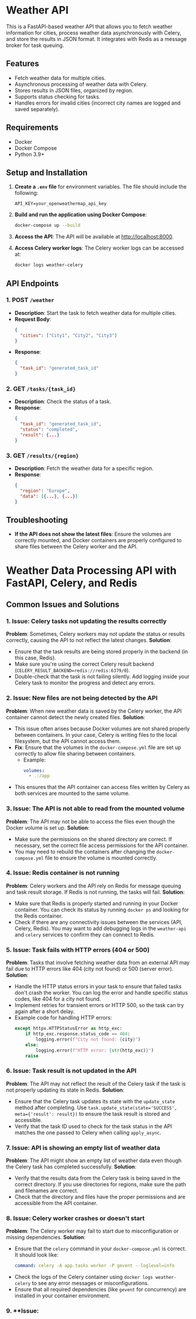 
# Weather API

This is a FastAPI-based weather API that allows you to fetch weather information for cities, process weather data asynchronously with Celery, and store the results in JSON format. It integrates with Redis as a message broker for task queuing.

## Features
- Fetch weather data for multiple cities.
- Asynchronous processing of weather data with Celery.
- Stores results in JSON files, organized by region.
- Supports status checking for tasks.
- Handles errors for invalid cities (incorrect city names are logged and saved separately).

## Requirements
- Docker
- Docker Compose
- Python 3.9+

## Setup and Installation

1. **Create a `.env` file** for environment variables. The file should include the following:

   ```
   API_KEY=your_openweathermap_api_key
   ```

2. **Build and run the application using Docker Compose**:

   ```bash
   docker-compose up --build
   ```

3. **Access the API**: The API will be available at [http://localhost:8000](http://localhost:8000).

4. **Access Celery worker logs**: The Celery worker logs can be accessed at:

   ```bash
   docker logs weather-celery
   ```

## API Endpoints

### 1. POST `/weather`
- **Description**: Start the task to fetch weather data for multiple cities.
- **Request Body**:
  ```json
  {
    "cities": ["City1", "City2", "City3"]
  }
  ```
- **Response**:
  ```json
  {
    "task_id": "generated_task_id"
  }
  ```

### 2. GET `/tasks/{task_id}`
- **Description**: Check the status of a task.
- **Response**:
  ```json
  {
    "task_id": "generated_task_id",
    "status": "completed",
    "result": {...}
  }
  ```

### 3. GET `/results/{region}`
- **Description**: Fetch the weather data for a specific region.
- **Response**:
  ```json
  {
    "region": "Europe",
    "data": [{...}, {...}]
  }
  ```

## Troubleshooting
- **If the API does not show the latest files**: Ensure the volumes are correctly mounted, and Docker containers are properly configured to share files between the Celery worker and the API.
# Weather Data Processing API with FastAPI, Celery, and Redis

## Common Issues and Solutions

### 1. **Issue: Celery tasks not updating the results correctly**
   **Problem**: Sometimes, Celery workers may not update the status or results correctly, causing the API to not reflect the latest changes.
   **Solution**:
   - Ensure that the task results are being stored properly in the backend (in this case, Redis).
   - Make sure you're using the correct Celery result backend (`CELERY_RESULT_BACKEND=redis://redis:6379/0`).
   - Double-check that the task is not failing silently. Add logging inside your Celery task to monitor the progress and detect any errors.

### 2. **Issue: New files are not being detected by the API**
   **Problem**: When new weather data is saved by the Celery worker, the API container cannot detect the newly created files.
   **Solution**:
   - This issue often arises because Docker volumes are not shared properly between containers. In your case, Celery is writing files to the local filesystem, but the API cannot access them.
   - **Fix**: Ensure that the volumes in the `docker-compose.yml` file are set up correctly to allow file sharing between containers.
     - Example:
       ```yaml
       volumes:
         - .:/app
       ```
   - This ensures that the API container can access files written by Celery as both services are mounted to the same volume.

### 3. **Issue: The API is not able to read from the mounted volume**
   **Problem**: The API may not be able to access the files even though the Docker volume is set up.
   **Solution**:
   - Make sure the permissions on the shared directory are correct. If necessary, set the correct file access permissions for the API container.
   - You may need to rebuild the containers after changing the `docker-compose.yml` file to ensure the volume is mounted correctly.

### 4. **Issue: Redis container is not running**
   **Problem**: Celery workers and the API rely on Redis for message queuing and task result storage. If Redis is not running, the tasks will fail.
   **Solution**:
   - Make sure that Redis is properly started and running in your Docker container. You can check its status by running `docker ps` and looking for the Redis container.
   - Check if there are any connectivity issues between the services (API, Celery, Redis). You may want to add debugging logs in the `weather-api` and `celery` services to confirm they can connect to Redis.

### 5. **Issue: Task fails with HTTP errors (404 or 500)**
   **Problem**: Tasks that involve fetching weather data from an external API may fail due to HTTP errors like 404 (city not found) or 500 (server error).
   **Solution**:
   - Handle the HTTP status errors in your task to ensure that failed tasks don't crash the worker. You can log the error and handle specific status codes, like 404 for a city not found.
   - Implement retries for transient errors or HTTP 500, so the task can try again after a short delay.
   - Example code for handling HTTP errors:
     ```python
     except httpx.HTTPStatusError as http_exc:
         if http_exc.response.status_code == 404:
             logging.error(f"City not found: {city}")
         else:
             logging.error(f"HTTP error: {str(http_exc)}")
         raise
     ```

### 6. **Issue: Task result is not updated in the API**
   **Problem**: The API may not reflect the result of the Celery task if the task is not properly updating its state in Redis.
   **Solution**:
   - Ensure that the Celery task updates its state with the `update_state` method after completing. Use `task.update_state(state='SUCCESS', meta={'result': result})` to ensure the task result is stored and accessible.
   - Verify that the task ID used to check for the task status in the API matches the one passed to Celery when calling `apply_async`.

### 7. **Issue: API is showing an empty list of weather data**
   **Problem**: The API might show an empty list of weather data even though the Celery task has completed successfully.
   **Solution**:
   - Verify that the results data from the Celery task is being saved in the correct directory. If you use directories for regions, make sure the path and filenames are correct.
   - Check that the directory and files have the proper permissions and are accessible from the API container.

### 8. **Issue: Celery worker crashes or doesn't start**
   **Problem**: The Celery worker may fail to start due to misconfiguration or missing dependencies.
   **Solution**:
   - Ensure that the `celery` command in your `docker-compose.yml` is correct. It should look like:
     ```yaml
     command: celery -A app.tasks worker -P gevent --loglevel=info
     ```
   - Check the logs of the Celery container using `docker logs weather-celery` to see any error messages or misconfigurations.
   - Ensure that all required dependencies (like `gevent` for concurrency) are installed in your container environment.

### 9. **Issue:
